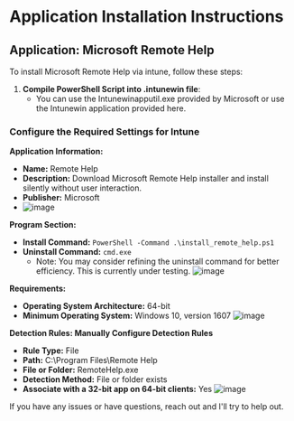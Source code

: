 # Application Installation Instructions

## Application: Microsoft Remote Help

To install Microsoft Remote Help via intune, follow these steps:

1. **Compile PowerShell Script into .intunewin file**:
   - You can use the Intunewinapputil.exe provided by Microsoft or use the Intunewin application provided here.

### Configure the Required Settings for Intune

**Application Information:**

- **Name:** Remote Help
- **Description:** Download Microsoft Remote Help installer and install silently without user interaction.
- **Publisher:** Microsoft
- ![image](https://github.com/mddeboda/Intune-stuff/assets/76268826/4ab84d9b-c8f4-4a5f-a613-6518ad1ffea5)


**Program Section:**

- **Install Command:** `PowerShell -Command .\install_remote_help.ps1`
- **Uninstall Command:** `cmd.exe`
  - Note: You may consider refining the uninstall command for better efficiency. This is currently under testing.
![image](https://github.com/mddeboda/Intune-stuff/assets/76268826/67ca7a9e-b53e-4008-82a4-a9d88902140e)

**Requirements:**

- **Operating System Architecture:** 64-bit
- **Minimum Operating System:** Windows 10, version 1607
![image](https://github.com/mddeboda/Intune-stuff/assets/76268826/b8defdf7-0bc0-43f9-98f5-868f87c3f9a3)

**Detection Rules: Manually Configure Detection Rules**

- **Rule Type:** File
- **Path:** C:\Program Files\Remote Help
- **File or Folder:** RemoteHelp.exe
- **Detection Method:** File or folder exists
- **Associate with a 32-bit app on 64-bit clients:** Yes
![image](https://github.com/mddeboda/Intune-stuff/assets/76268826/8291aced-dab4-4fc8-993d-bf1cf805388d)

If you have any issues or have questions, reach out and I'll try to help out.

